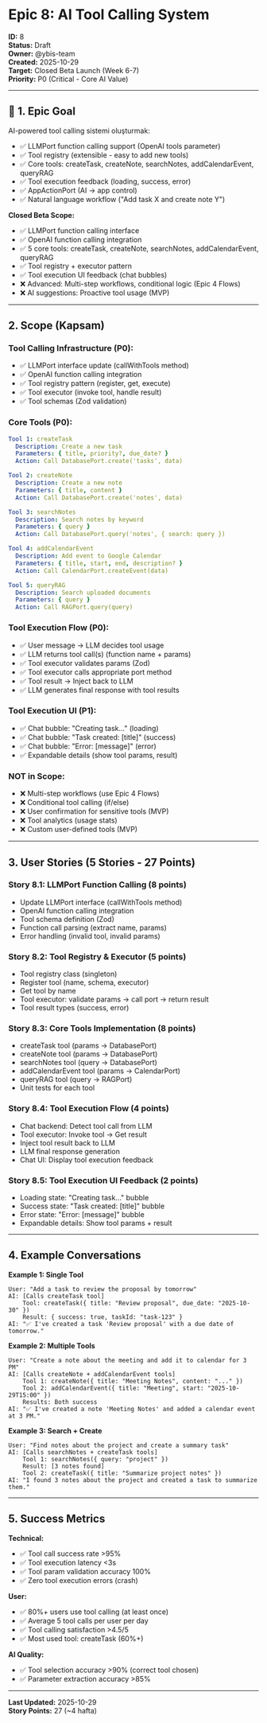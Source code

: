 # Epic 8: AI Tool Calling System

**ID:** 8  
**Status:** Draft  
**Owner:** @ybis-team  
**Created:** 2025-10-29  
**Target:** Closed Beta Launch (Week 6-7)  
**Priority:** P0 (Critical - Core AI Value)

---

## 🎯 1. Epic Goal

AI-powered tool calling sistemi oluşturmak:
- ✅ LLMPort function calling support (OpenAI tools parameter)
- ✅ Tool registry (extensible - easy to add new tools)
- ✅ Core tools: createTask, createNote, searchNotes, addCalendarEvent, queryRAG
- ✅ Tool execution feedback (loading, success, error)
- ✅ AppActionPort (AI → app control)
- ✅ Natural language workflow ("Add task X and create note Y")

**Closed Beta Scope:**
- ✅ LLMPort function calling interface
- ✅ OpenAI function calling integration
- ✅ 5 core tools: createTask, createNote, searchNotes, addCalendarEvent, queryRAG
- ✅ Tool registry + executor pattern
- ✅ Tool execution UI feedback (chat bubbles)
- ❌ Advanced: Multi-step workflows, conditional logic (Epic 4 Flows)
- ❌ AI suggestions: Proactive tool usage (MVP)

---

## 2. Scope (Kapsam)

### **Tool Calling Infrastructure (P0):**
- ✅ LLMPort interface update (callWithTools method)
- ✅ OpenAI function calling integration
- ✅ Tool registry pattern (register, get, execute)
- ✅ Tool executor (invoke tool, handle result)
- ✅ Tool schemas (Zod validation)

### **Core Tools (P0):**
```yaml
Tool 1: createTask
  Description: Create a new task
  Parameters: { title, priority?, due_date? }
  Action: Call DatabasePort.create('tasks', data)

Tool 2: createNote
  Description: Create a new note
  Parameters: { title, content }
  Action: Call DatabasePort.create('notes', data)

Tool 3: searchNotes
  Description: Search notes by keyword
  Parameters: { query }
  Action: Call DatabasePort.query('notes', { search: query })

Tool 4: addCalendarEvent
  Description: Add event to Google Calendar
  Parameters: { title, start, end, description? }
  Action: Call CalendarPort.createEvent(data)

Tool 5: queryRAG
  Description: Search uploaded documents
  Parameters: { query }
  Action: Call RAGPort.query(query)
```

### **Tool Execution Flow (P0):**
- ✅ User message → LLM decides tool usage
- ✅ LLM returns tool call(s) (function name + params)
- ✅ Tool executor validates params (Zod)
- ✅ Tool executor calls appropriate port method
- ✅ Tool result → Inject back to LLM
- ✅ LLM generates final response with tool results

### **Tool Execution UI (P1):**
- ✅ Chat bubble: "Creating task..." (loading)
- ✅ Chat bubble: "Task created: [title]" (success)
- ✅ Chat bubble: "Error: [message]" (error)
- ✅ Expandable details (show tool params, result)

### **NOT in Scope:**
- ❌ Multi-step workflows (use Epic 4 Flows)
- ❌ Conditional tool calling (if/else)
- ❌ User confirmation for sensitive tools (MVP)
- ❌ Tool analytics (usage stats)
- ❌ Custom user-defined tools (MVP)

---

## 3. User Stories (5 Stories - 27 Points)

### **Story 8.1: LLMPort Function Calling (8 points)**
- Update LLMPort interface (callWithTools method)
- OpenAI function calling integration
- Tool schema definition (Zod)
- Function call parsing (extract name, params)
- Error handling (invalid tool, invalid params)

### **Story 8.2: Tool Registry & Executor (5 points)**
- Tool registry class (singleton)
- Register tool (name, schema, executor)
- Get tool by name
- Tool executor: validate params → call port → return result
- Tool result types (success, error)

### **Story 8.3: Core Tools Implementation (8 points)**
- createTask tool (params → DatabasePort)
- createNote tool (params → DatabasePort)
- searchNotes tool (query → DatabasePort)
- addCalendarEvent tool (params → CalendarPort)
- queryRAG tool (query → RAGPort)
- Unit tests for each tool

### **Story 8.4: Tool Execution Flow (4 points)**
- Chat backend: Detect tool call from LLM
- Tool executor: Invoke tool → Get result
- Inject tool result back to LLM
- LLM final response generation
- Chat UI: Display tool execution feedback

### **Story 8.5: Tool Execution UI Feedback (2 points)**
- Loading state: "Creating task..." bubble
- Success state: "Task created: [title]" bubble
- Error state: "Error: [message]" bubble
- Expandable details: Show tool params + result

---

## 4. Example Conversations

**Example 1: Single Tool**
```
User: "Add a task to review the proposal by tomorrow"
AI: [Calls createTask tool]
    Tool: createTask({ title: "Review proposal", due_date: "2025-10-30" })
    Result: { success: true, taskId: "task-123" }
AI: "✅ I've created a task 'Review proposal' with a due date of tomorrow."
```

**Example 2: Multiple Tools**
```
User: "Create a note about the meeting and add it to calendar for 3 PM"
AI: [Calls createNote + addCalendarEvent tools]
    Tool 1: createNote({ title: "Meeting Notes", content: "..." })
    Tool 2: addCalendarEvent({ title: "Meeting", start: "2025-10-29T15:00" })
    Results: Both success
AI: "✅ I've created a note 'Meeting Notes' and added a calendar event at 3 PM."
```

**Example 3: Search + Create**
```
User: "Find notes about the project and create a summary task"
AI: [Calls searchNotes + createTask tools]
    Tool 1: searchNotes({ query: "project" })
    Result: [3 notes found]
    Tool 2: createTask({ title: "Summarize project notes" })
AI: "I found 3 notes about the project and created a task to summarize them."
```

---

## 5. Success Metrics

**Technical:**
- ✅ Tool call success rate >95%
- ✅ Tool execution latency <3s
- ✅ Tool param validation accuracy 100%
- ✅ Zero tool execution errors (crash)

**User:**
- ✅ 80%+ users use tool calling (at least once)
- ✅ Average 5 tool calls per user per day
- ✅ Tool calling satisfaction >4.5/5
- ✅ Most used tool: createTask (60%+)

**AI Quality:**
- ✅ Tool selection accuracy >90% (correct tool chosen)
- ✅ Parameter extraction accuracy >85%

---

**Last Updated:** 2025-10-29  
**Story Points:** 27 (~4 hafta)
